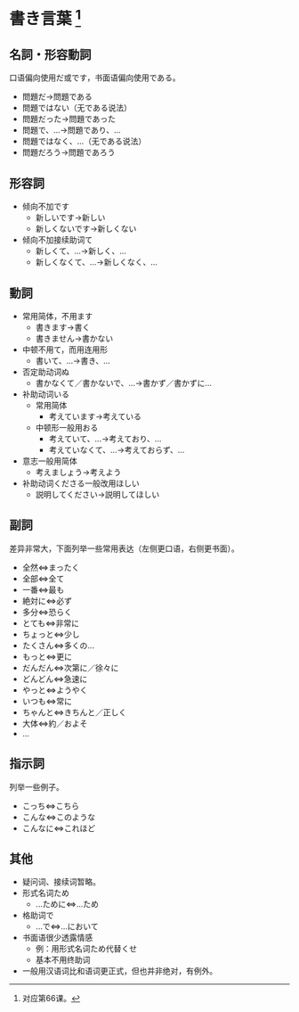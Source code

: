 # 書き言葉 [^title]


## 名詞・形容動詞

口语偏向使用だ或です，书面语偏向使用である。
- 問題だ→問題である
- 問題ではない（无である说法）
- 問題だった→問題であった
- 問題で、...→問題であり、...
- 問題ではなく、...（无である说法）
- 問題だろう→問題であろう

## 形容詞
- 倾向不加です
  - 新しいです→新しい
  - 新しくないです→新しくない
- 倾向不加接续助词て
  - 新しくて、...→新しく、...
  - 新しくなくて、...→新しくなく、...

## 動詞
- 常用简体，不用ます
  - 書きます→書く
  - 書きません→書かない
- 中顿不用て，而用连用形
  - 書いて、...→書き、...
- 否定助动词ぬ
  - 書かなくて／書かないで、...→書かず／書かずに...
- 补助动词いる
  - 常用简体
    - 考えています→考えている
  - 中顿形一般用おる
    - 考えていて、...→考えており、...
    - 考えていなくて、...→考えておらず、...
- 意志一般用简体
  - 考えましょう→考えよう
- 补助动词くださる一般改用ほしい
  - 説明してください→説明してほしい

## 副詞

差异非常大，下面列举一些常用表达（左侧更口语，右侧更书面）。
- 全然⇔まったく
- 全部⇔全て
- 一番⇔最も
- 絶対に⇔必ず
- 多分⇔恐らく
- とても⇔非常に
- ちょっと⇔少し
- たくさん⇔多くの...
- もっと⇔更に
- だんだん⇔次第に／徐々に
- どんどん⇔急速に
- やっと⇔ようやく
- いつも⇔常に
- ちゃんと⇔きちんと／正しく
- 大体⇔約／およそ
- ...

## 指示詞

列举一些例子。
- こっち⇔こちら
- こんな⇔このような
- こんなに⇔これほど

## 其他
- 疑问词、接续词暂略。
- 形式名词ため
  - ...ために⇔...ため
- 格助词で
  - ...で⇔...において
- 书面语很少透露情感
  - 例：用形式名词ため代替くせ
  - 基本不用终助词
- 一般用汉语词比和语词更正式，但也并非绝对，有例外。


[^title]: 对应第66课。



